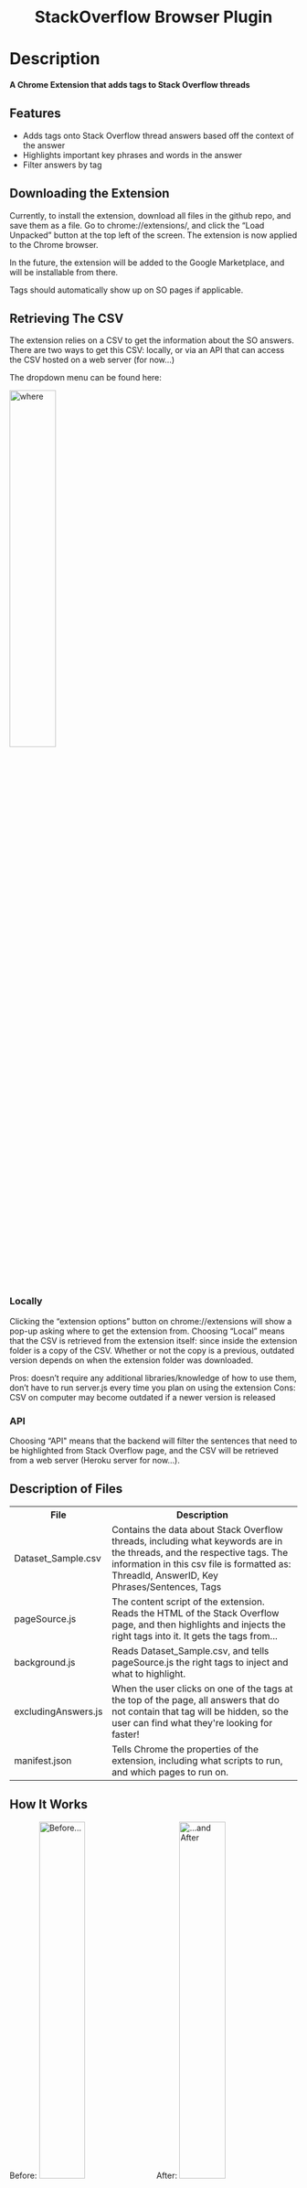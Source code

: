 
<h1 align="center">
  <br>
   StackOverflow Browser Plugin
</h1>

# Description
<h4>A Chrome Extension that adds tags to Stack Overflow threads</h4>

## Features
<ul> 
  <li> Adds tags onto Stack Overflow thread answers based off the context of the answer </li>
  <li> Highlights important key phrases and words in the answer</li>
  <li> Filter answers by tag </li>
</ul>

## Downloading the Extension
Currently, to install the extension, download all files in the github repo, and save them as a file. Go to chrome://extensions/, and click the “Load Unpacked” button at the top left of the screen. The extension is now applied to the Chrome browser. 

In the future, the extension will be added to the Google Marketplace, and will be installable from there.

Tags should automatically show up on SO pages if applicable.

## Retrieving The CSV
The extension relies on a CSV to get the information about the SO answers. There are two ways to get this CSV: locally, or via an API that can access the CSV hosted on a web server (for now…)

The dropdown menu can be found here:

<img src="extension-src/documentation/options.png" width="40%" height="40%" alt = "where"> 

### Locally
Clicking the “extension options” button on chrome://extensions will show a pop-up asking where to get the extension from. Choosing “Local” means that the CSV is retrieved from the extension itself: since inside the extension folder is a copy of the CSV. Whether or not the copy is a previous, outdated version depends on when the extension folder was downloaded. 

Pros: doesn’t require any additional libraries/knowledge of how to use them, don’t have to run server.js every time you plan on using the extension
Cons: CSV on computer may become outdated if a newer version is released


### API
Choosing “API" means that the backend will filter the sentences that need to be highlighted from Stack Overflow page, and the CSV will be retrieved from a web server (Heroku server for now...). 



## Description of Files
<table>
  <tr>
    <th>File</th>
    <th>Description</th>
  </tr>
  <tr>
    <td>Dataset_Sample.csv</td>
    <td>Contains the data about Stack Overflow threads, including what keywords are in the threads, and the respective tags.
    The information in this csv file is formatted as: ThreadId, AnswerID, Key Phrases/Sentences, Tags</td>
  </tr>

  <tr>
    <td>pageSource.js</td>
    <td>The content script of the extension. Reads the HTML of the Stack Overflow page, and then highlights and injects the right tags into it. It gets the tags from...</td>
  </tr>
    <tr>
    <td>background.js</td>
    <td>Reads Dataset_Sample.csv, and tells pageSource.js the right tags to inject and what to highlight.</td>
  </tr>
   <tr>
    <td>excludingAnswers.js</td>
    <td>When the user clicks on one of the tags at the top of the page, all answers that do not contain that tag will be hidden, so the user can find what they're looking for faster!</td>
  </tr>
  <tr>
    <td>manifest.json</td>
    <td>Tells Chrome the properties of the extension, including what scripts to run, and which pages to run on.</td>
  </tr>
</table>

## How It Works

Before: 
<img src="extension-src/documentation/Before.png" width="40%" height="40%" alt = "Before..."> 
After:
<img src="extension-src/documentation/After.png" width="40%" height="40%" alt="...and After">

Try it yourself <a href = "https://stackoverflow.com/questions/104850/test-if-string-is-a-guid-without-throwing-exceptions">here</a>!

## Deploy Heroku on local machine (for the current progress)

Install the Heroku Command Line Interface (CLI)
<ul>
  <li>Go https://devcenter.heroku.com/articles/getting-started-with-nodejs#set-up to download CLI</li>
</ul>

Install nodejs, npm and git
<ul>
  <li>Nodejs && Npm: https://nodejs.org/en/download/ </li>
  <li>Git: https://git-scm.com/downloads </li>
</ul>

Clone the repository from git
<ul>
  <li>Use Git to clone infinite-inlet-10555's source code to the local machine. </li>
  <li>$ heroku git:clone -a infinite-inlet-10555</li>
  <li>$ cd infinite-inlet-10555</li>
</ul>

Change the server configuration
<ul>
  <li>"index.js" is the current code of server in Heroku. It works to connect the database ----“Heroku Postgres” to fetch the data and write all of them on Heroku web page. </li>
</ul>

Update the git
<ul>
  <li>After making any changes on the server side, using the following commands to update the git</li>
  <li>$ git add .</li>
  <li>$ git commit -m "My first commit"</li>
</ul>


## Deploy “Heroku Postgres” on local machine (for the current progress)

Install postgresql, pgAdmin is a GUI for postgresql databases
<ul>
  <li>Go https://www.postgresql.org/download/ </li>
</ul>

Right-click the Servers, create--->server
<ul>
  <img src="extension-src/documentation/Deployment/create_server.png" width="40%" height="40%">
</ul>

Connect to the Heroku
<ul>
  <img src="extension-src/documentation/Deployment/connect_to_Heroku.png" width="40%" height="40%">
  <li>hostname/address: ec2-204-236-228-169.compute-1.amazonaws.com</li>
  <li>Port: 5432</li>
  <li>Maintenance database: d46fvet7vs95l7</li>
  <li>Username: opylmcuyrcwsmj</li>
</ul>

Setting in "Advanced"
<ul>
  <img src="extension-src/documentation/Deployment/Advanced.png" width="40%" height="40%">
  <li>DB restriction: d46fvet7vs95l7</li>
</ul>

## The structure of “Heroku Postgres”(for now)

The data in Dataset_Sample.csv has been transformed into the different tables by their thread Id.
<ul>
  Before:<img src="extension-src/documentation/Deployment/Before_csv.png" width="40%" height="40%">
  In Postgres:<img src="extension-src/documentation/Deployment/After_tables.png" width="40%" height=200>
</ul>

The data is stored in the following structure. 
<ul>
  <img src="extension-src/documentation/Deployment/data_structure.png" width="50%" height="50%">
</ul>

"Example" table in Postgres
<ul>
“example” table can be used to retrieve results from backend. But for now, it need to be manually changed. The program will keep listen on the page of this table. (https://infinite-inlet-10555.herokuapp.com/test) When the new data is inserted in this table, the corresponding page will show them automatically, also the frontend will get the data. 
</ul>

How to use example table to highlight the sentence on stack overflow
<ul>
  <li>opening a new thread which is no matched table in database</li>
  
  <li>inserting the sentence which you want to highlight in example table, excute it. For example: </li>
  <img src="extension-src/documentation/Deployment/insert_to_table.png" width="40%" height="100%">
  
  
  <li>go back to the thread page, the selected content will be highlighted</li>

  Before:<img src="extension-src/documentation/Deployment/Before_highlight.png" width="42%" height="50">
  After:<img src="extension-src/documentation/Deployment/After_highlight.png" width="42%" height="50">
</ul>


## Login to the heroku
Go to https://dashboard.heroku.com/apps
<li>Username: demonlitioncap@gmail.com</li>
<li>Passwords: qweasd665</li>

## Deploy Heroku on local machine (from the begining)
This is the guideline about how to deploy on local machine for a new account. Go to "https://devcenter.heroku.com/articles/getting-started-with-nodejs"

## Next Steps
The current next steps (as of December 2020…) will be:

<ul>
### Installing the extension directly on the Chrome Marketplace:
<li>There is an “Issue” on Github with all the relevant information pertaining to putting the extension on the Chrome marketplace. </li>
</ul>
